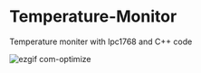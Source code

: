 # Temperature-Monitor

Temperature moniter with lpc1768 and C++ code

![ezgif com-optimize](https://github.com/samlupton/Temperature-Monitor/assets/123123189/78857ba3-74a4-431b-828d-cdc916fe49da)

